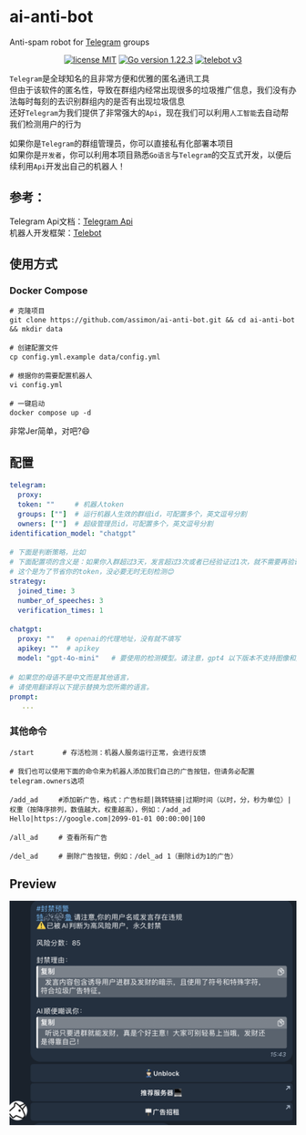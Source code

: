
# ai-anti-bot

Anti-spam robot for [Telegram](https://telegram.org/) groups

<p align="center">
<a href="https://opensource.org/licenses/MIT"><img src="https://img.shields.io/badge/license-MIT-blue" alt="license MIT"></a>
<a href="https://golang.org"><img src="https://img.shields.io/badge/Golang-1.22.3-red" alt="Go version 1.22.3"></a>
<a href="https://github.com/tucnak/telebot"><img src="https://img.shields.io/badge/Telebot Framework-v3-lightgrey" alt="telebot v3"></a>
</p>

`Telegram`是全球知名的且非常方便和优雅的匿名通讯工具    
但由于该软件的匿名性，导致在群组内经常出现很多的垃圾推广信息，我们没有办法每时每刻的去识别群组内的是否有出现垃圾信息   
还好`Telegram`为我们提供了非常强大的`Api`，现在我们可以利用`人工智能`去自动帮我们检测用户的行为


如果你是`Telegram`的群组管理员，你可以直接私有化部署本项目     
如果你是`开发者`，你可以利用本项目熟悉`Go语言`与`Telegram`的交互式开发，以便后续利用`Api`开发出自己的机器人！

## 参考：   
Telegram Api文档：[Telegram Api](https://core.telegram.org/bots/api)      
机器人开发框架：[Telebot](https://github.com/tucnak/telebot)

## 使用方式

### Docker Compose

```shell
# 克隆项目
git clone https://github.com/assimon/ai-anti-bot.git && cd ai-anti-bot && mkdir data

# 创建配置文件
cp config.yml.example data/config.yml

# 根据你的需要配置机器人
vi config.yml

# 一键启动
docker compose up -d
```
非常Jer简单，对吧?😄

## 配置
```yml
telegram:
  proxy:
  token: ""     # 机器人token
  groups: [""]  # 运行机器人生效的群组id，可配置多个，英文逗号分割
  owners: [""]  # 超级管理员id，可配置多个，英文逗号分割
identification_model: "chatgpt"

# 下面是判断策略，比如
# 下面配置项的含义是：如果你入群超过3天，发言超过3次或者已经验证过1次，就不需要再验证了。
# 这个是为了节省你的token，没必要无时无刻检测😊
strategy:
  joined_time: 3
  number_of_speeches: 3
  verification_times: 1
  
chatgpt:
  proxy: ""   # openai的代理地址，没有就不填写
  apikey: ""  # apikey
  model: "gpt-4o-mini"   # 要使用的检测模型。请注意，gpt4 以下版本不支持图像和文件交互。

# 如果您的母语不是中文而是其他语言，
# 请使用翻译将以下提示替换为您所需的语言。
prompt:
   ...
```

### 其他命令
```
/start       # 存活检测：机器人服务运行正常，会进行反馈

# 我们也可以使用下面的命令来为机器人添加我们自己的广告按钮，但请务必配置telegram.owners选项

/add_ad     #添加新广告，格式：广告标题|跳转链接|过期时间（以时，分，秒为单位）|权重（按降序排列，数值越大，权重越高），例如：/add_ad Hello|https://google.com|2099-01-01 00:00:00|100

/all_ad     # 查看所有广告

/del_ad     # 删除广告按钮，例如：/del_ad 1（删除id为1的广告）
```

## Preview
![preview.png](preview.png)